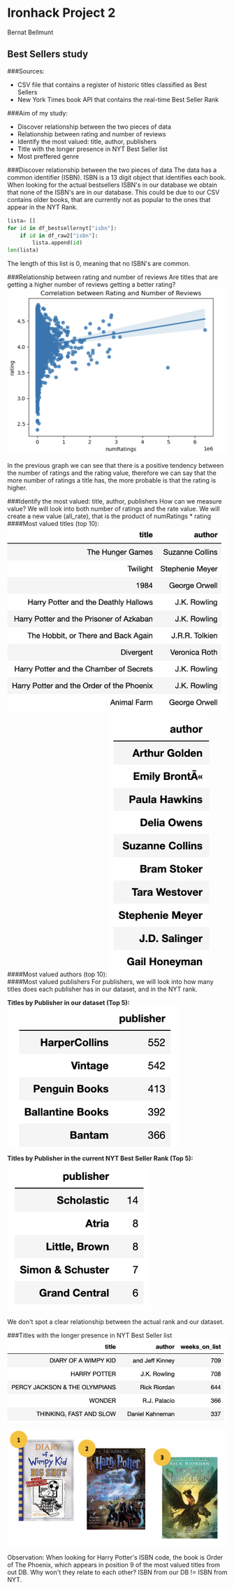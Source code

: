 # Ironhack Project 2
Bernat Bellmunt

## Best Sellers study

###Sources:
- CSV file that contains a register of historic titles classified as Best Sellers
- New York Times book API that contains the real-time Best Seller Rank

###Aim of my study:
- Discover relationship between the two pieces of data
- Relationship between rating and number of reviews
- Identify the most valued: title, author, publishers
- Title with the longer presence in NYT Best Seller list
- Most preffered genre

###Discover relationship between the two pieces of data
The data has a common identifier (ISBN). ISBN is a 13 digit object that identifies each book.
When looking for the actual bestsellers ISBN's in our database we obtain that none of the ISBN's are in our database. This could be due to our CSV contains older books, that are currently not as popular to the ones that appear in the NYT Rank.

```python 
lista= []
for id in df_bestsellernyt["isbn"]:
    if id in df_raw2["isbn"]:
        lista.append(id)
len(lista)
```
The length of this list is 0, meaning that no ISBN's are common.


###Relationship between rating and number of reviews
Are titles that are getting a higher number of reviews getting a better rating?
![](images/Screenshot%202022-10-24%20at%2011.17.10.png)

In the previous graph we can see that there is a positive tendency between the number of ratings and the rating value, therefore we can say that the more number of ratings a title has, the more probable is that the rating is higher.


###Identify the most valued: title, author, publishers
How can we measure value? We will look into both number of ratings and the rate value. We will create a new value (all_rate), that is the product of numRatings * rating
####Most valued titles (top 10):
![](images/Screenshot%202022-10-24%20at%2011.35.18.png)
####Most valued authors (top 10):
![](images/Screenshot%202022-10-24%20at%2011.37.03.png)
####Most valued publishers
For publishers, we will look into how many titles does each publisher has in our dataset, and in the NYT rank.

**Titles by Publisher in our dataset (Top 5):**
![](images/Screenshot%202022-10-24%20at%2011.32.04.png)

**Titles by Publisher in the current NYT Best Seller Rank (Top 5):**
![](images/Screenshot%202022-10-24%20at%2011.32.15.png)

We don't spot a clear relationship between the actual rank and our dataset.

###Titles with the longer presence in NYT Best Seller list
![](images/Screenshot%202022-10-24%20at%2011.50.19.png)

![](images/Screenshot%202022-10-24%20at%2011.56.18.png)

Observation: When looking for Harry Potter's ISBN code, the book is Order of The Phoenix, which appears in position 9 of the most valued titles from out DB.
Why won't they relate to each other? ISBN from our DB != ISBN from NYT.


